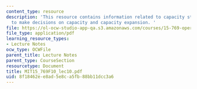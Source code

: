 ```yaml
---
content_type: resource
description: 'This resource contains information related to capacity strategy: how
  to make decisions on capacity and capacity expansion. '
file: https://ol-ocw-studio-app-qa.s3.amazonaws.com/courses/15-769-operations-strategy-fall-2010/8f18462ee8ad5e8ca5fb88bb11dcc3a6_MIT15_769F10_lec10.pdf
file_type: application/pdf
learning_resource_types:
- Lecture Notes
ocw_type: OCWFile
parent_title: Lecture Notes
parent_type: CourseSection
resourcetype: Document
title: MIT15_769F10_lec10.pdf
uid: 8f18462e-e8ad-5e8c-a5fb-88bb11dcc3a6
---
```


